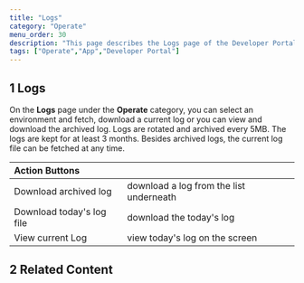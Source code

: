 ```yaml
---
title: "Logs"
category: "Operate"
menu_order: 30
description: "This page describes the Logs page of the Developer Portal."
tags: ["Operate","App","Developer Portal"]
---
```


## 1 Logs

On the **Logs** page under the **Operate** category, you can select an environment and fetch, download a current log or you can view and download the archived log. Logs are rotated and archived every 5MB. The logs are kept for at least 3 months. Besides archived logs, the current log file can be fetched at any time.

Action Buttons | |
:---|:---|
Download archived log | download a log from the list underneath 
Download today's log file | download the today's log
View current Log | view today's log on the screen

## 2 Related Content
